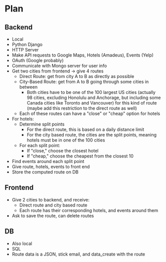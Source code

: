 # Plan

## Backend
- Local
- Python Django
- HTTP Server
- Make API requests to Google Maps, Hotels (Amadeus), Events (Yelp)
- OAuth (Google probably)
- Communicate with Mongo server for user info
- Get two cities from frontend &rarr; give 4 routes
    - Direct Route: get from city A to B as directly as possible
    - City-Based Route: get from A to B going through some cities in between
        - Both cities have to be one of the 100 largest US cities (actually 98 cities, excluding Honolulu and Anchorage, but including some Canada cities like Toronto and Vancouver) for this kind of route (maybe add this restriction to the direct route as well)
    - Each of these routes can have a "close" or "cheap" option for hotels
- For hotels:
    - Determine split points 
        - For the direct route, this is based on a daily distance limit
        - For the city based route, the cities are the split points, meaning hotels must be in one of the 100 cities
    - For each split point:
        - If "close," choose the closest hotel
        - If "cheap," choose the cheapest from the closest 10
- Find events around each split point
- Give route, hotels, events to front end
- Store the computed route on DB

## Frontend
- Give 2 cities to backend, and receive:
    - Direct route and city based route
    - Each route has their corresponding hotels, and events around them
- Ask to save the route, can delete routes

## DB
- Also local
- SQL
- Route data is a JSON, stick email, and data_create with the route